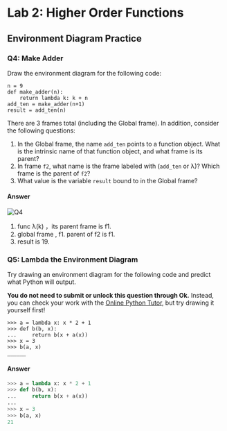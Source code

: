 # Lab 2: Higher Order Functions 

## Environment Diagram Practice

###  Q4: Make Adder

Draw the environment diagram for the following code:

```
n = 9
def make_adder(n):
    return lambda k: k + n
add_ten = make_adder(n+1)
result = add_ten(n)
```

There are 3 frames total (including the Global frame). In addition, consider the following questions:

1. In the Global frame, the name `add_ten` points to a function object. What is the intrinsic name of that function object, and what frame is its parent?
2. In frame `f2`, what name is the frame labeled with (`add_ten` or λ)? Which frame is the parent of `f2`?
3. What value is the variable `result` bound to in the Global frame?

#### Answer

![Q4](/home/dunk/github-repo/cs61a/su2019/labs/lab02/Q4.png)

1. func λ(k) ，its parent frame is  f1.
2. global frame , f1. parent of f2 is f1.
3. result is 19.

###  Q5: Lambda the Environment Diagram

Try drawing an environment diagram for the following code and predict what Python will output.

**You do not need to submit or unlock this question through Ok.** Instead, you can check your work with the [Online Python Tutor](http://tutor.cs61a.org/), but try drawing it yourself first!

```
>>> a = lambda x: x * 2 + 1
>>> def b(b, x):
...     return b(x + a(x))
>>> x = 3
>>> b(a, x)
______
```

#### Answer

```python
>>> a = lambda x: x * 2 + 1
>>> def b(b, x):
...     return b(x + a(x))
... 
>>> x = 3
>>> b(a, x)
21
```

